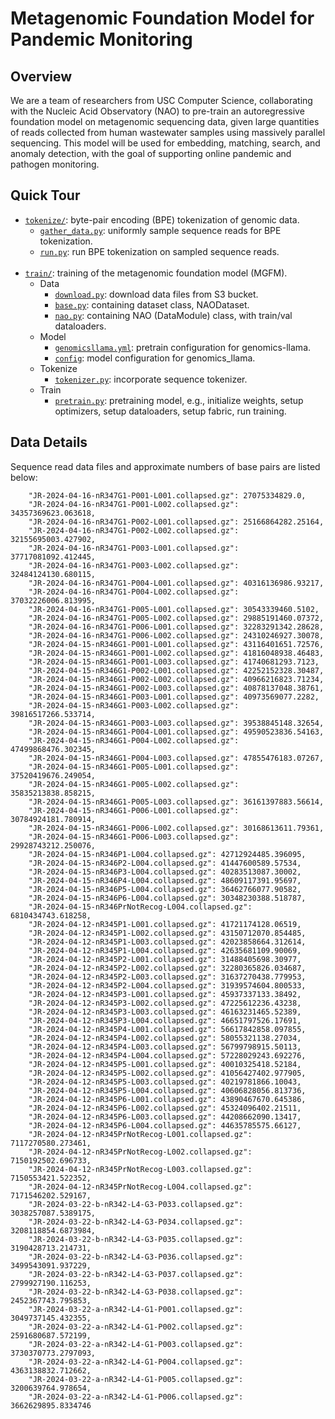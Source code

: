 # Metagenomic Foundation Model for Pandemic Monitoring

## Overview

We are a team of researchers from USC Computer Science, collaborating with the Nucleic
Acid Observatory (NAO) to pre-train an autoregressive foundation model on metagenomic
sequencing data, given large quantities of reads collected from human wastewater samples
using massively parallel sequencing. This model will be used for embedding, matching,
search, and anomaly detection, with the goal of supporting online pandemic and pathogen
monitoring.

## Quick Tour

- [`tokenize/`](tokenize/): byte-pair encoding (BPE) tokenization of genomic data.
    - [`gather_data.py`](tokenize/gather_data.py): uniformly sample sequence reads for
      BPE tokenization.
    - [`run.py`](tokenize/run.py): run BPE tokenization on sampled sequence reads.
<br/><br/>
- [`train/`](train/): training of the metagenomic foundation model (MGFM).
    - Data
        - [`download.py`](train/download.py): download data files from S3 bucket.
        - [`base.py`](train/litgpt/data/base.py): containing dataset class, NAODataset.
        - [`nao.py`](train/litgpt/data/nao.py): containing NAO (DataModule) class, with
          train/val dataloaders.
    - Model
        - [`genomicsllama.yml`](train/config_hub/pretrain/genomicsllama.yml): pretrain
          configuration for genomics-llama.
        - [`config`](train/litgpt/config.py): model configuration for genomics_llama.
    - Tokenize
        - [`tokenizer.py`](train/litgpt/tokenizer.py): incorporate sequence tokenizer.
    - Train
        - [`pretrain.py`](train/litgpt/pretrain.py): pretraining model, e.g., initialize
          weights, setup optimizers, setup dataloaders, setup fabric, run training.

## Data Details

Sequence read data files and approximate numbers of base pairs are listed below:
```
    "JR-2024-04-16-nR347G1-P001-L001.collapsed.gz": 27075334829.0,
    "JR-2024-04-16-nR347G1-P001-L002.collapsed.gz": 34357369623.063618,
    "JR-2024-04-16-nR347G1-P002-L001.collapsed.gz": 25166864282.25164,
    "JR-2024-04-16-nR347G1-P002-L002.collapsed.gz": 32155695003.427902,
    "JR-2024-04-16-nR347G1-P003-L001.collapsed.gz": 37717081092.412445,
    "JR-2024-04-16-nR347G1-P003-L002.collapsed.gz": 32484124130.680115,
    "JR-2024-04-16-nR347G1-P004-L001.collapsed.gz": 40316136986.93217,
    "JR-2024-04-16-nR347G1-P004-L002.collapsed.gz": 37032226006.813995,
    "JR-2024-04-16-nR347G1-P005-L001.collapsed.gz": 30543339460.5102,
    "JR-2024-04-16-nR347G1-P005-L002.collapsed.gz": 29885191460.07372,
    "JR-2024-04-16-nR347G1-P006-L001.collapsed.gz": 32283291342.28628,
    "JR-2024-04-16-nR347G1-P006-L002.collapsed.gz": 24310246927.30078,
    "JR-2024-04-15-nR346G1-P001-L001.collapsed.gz": 43116401651.72576,
    "JR-2024-04-15-nR346G1-P001-L002.collapsed.gz": 41816048938.46483,
    "JR-2024-04-15-nR346G1-P001-L003.collapsed.gz": 41740681293.7123,
    "JR-2024-04-15-nR346G1-P002-L001.collapsed.gz": 42252152328.30487,
    "JR-2024-04-15-nR346G1-P002-L002.collapsed.gz": 40966216823.71234,
    "JR-2024-04-15-nR346G1-P002-L003.collapsed.gz": 40878137048.38761,
    "JR-2024-04-15-nR346G1-P003-L001.collapsed.gz": 40973569077.2282,
    "JR-2024-04-15-nR346G1-P003-L002.collapsed.gz": 39816517266.533714,
    "JR-2024-04-15-nR346G1-P003-L003.collapsed.gz": 39538845148.32654,
    "JR-2024-04-15-nR346G1-P004-L001.collapsed.gz": 49590523836.54163,
    "JR-2024-04-15-nR346G1-P004-L002.collapsed.gz": 47499868476.302345,
    "JR-2024-04-15-nR346G1-P004-L003.collapsed.gz": 47855476183.07267,
    "JR-2024-04-15-nR346G1-P005-L001.collapsed.gz": 37520419676.249054,
    "JR-2024-04-15-nR346G1-P005-L002.collapsed.gz": 35835213838.858215,
    "JR-2024-04-15-nR346G1-P005-L003.collapsed.gz": 36161397883.56614,
    "JR-2024-04-15-nR346G1-P006-L001.collapsed.gz": 30784924181.780914,
    "JR-2024-04-15-nR346G1-P006-L002.collapsed.gz": 30168613611.79361,
    "JR-2024-04-15-nR346G1-P006-L003.collapsed.gz": 29928743212.250076,
    "JR-2024-04-15-nR346P1-L004.collapsed.gz": 42712924485.396095,
    "JR-2024-04-15-nR346P2-L004.collapsed.gz": 41447600589.57534,
    "JR-2024-04-15-nR346P3-L004.collapsed.gz": 40283513087.30002,
    "JR-2024-04-15-nR346P4-L004.collapsed.gz": 48609117391.95697,
    "JR-2024-04-15-nR346P5-L004.collapsed.gz": 36462766077.90582,
    "JR-2024-04-15-nR346P6-L004.collapsed.gz": 30348230388.518787,
    "JR-2024-04-15-nR346PrNotRecog-L004.collapsed.gz": 6810434743.618258,
    "JR-2024-04-12-nR345P1-L001.collapsed.gz": 41721174128.06519,
    "JR-2024-04-12-nR345P1-L002.collapsed.gz": 43150712070.854485,
    "JR-2024-04-12-nR345P1-L003.collapsed.gz": 42023858664.312614,
    "JR-2024-04-12-nR345P1-L004.collapsed.gz": 42635681109.90069,
    "JR-2024-04-12-nR345P2-L001.collapsed.gz": 31488405698.30977,
    "JR-2024-04-12-nR345P2-L002.collapsed.gz": 32280365826.034687,
    "JR-2024-04-12-nR345P2-L003.collapsed.gz": 31637270438.779953,
    "JR-2024-04-12-nR345P2-L004.collapsed.gz": 31939574604.800533,
    "JR-2024-04-12-nR345P3-L001.collapsed.gz": 45937337133.38492,
    "JR-2024-04-12-nR345P3-L002.collapsed.gz": 47225612236.43238,
    "JR-2024-04-12-nR345P3-L003.collapsed.gz": 46163231465.52389,
    "JR-2024-04-12-nR345P3-L004.collapsed.gz": 46651797526.17691,
    "JR-2024-04-12-nR345P4-L001.collapsed.gz": 56617842858.097855,
    "JR-2024-04-12-nR345P4-L002.collapsed.gz": 58055321138.27034,
    "JR-2024-04-12-nR345P4-L003.collapsed.gz": 56799798915.50113,
    "JR-2024-04-12-nR345P4-L004.collapsed.gz": 57228029243.692276,
    "JR-2024-04-12-nR345P5-L001.collapsed.gz": 40010325418.52184,
    "JR-2024-04-12-nR345P5-L002.collapsed.gz": 41056427402.977905,
    "JR-2024-04-12-nR345P5-L003.collapsed.gz": 40219781866.10043,
    "JR-2024-04-12-nR345P5-L004.collapsed.gz": 40606828056.813736,
    "JR-2024-04-12-nR345P6-L001.collapsed.gz": 43890467670.645386,
    "JR-2024-04-12-nR345P6-L002.collapsed.gz": 45324096402.21511,
    "JR-2024-04-12-nR345P6-L003.collapsed.gz": 44208662090.13417,
    "JR-2024-04-12-nR345P6-L004.collapsed.gz": 44635785575.66127,
    "JR-2024-04-12-nR345PrNotRecog-L001.collapsed.gz": 7117270580.273461,
    "JR-2024-04-12-nR345PrNotRecog-L002.collapsed.gz": 7150192502.696733,
    "JR-2024-04-12-nR345PrNotRecog-L003.collapsed.gz": 7150553421.522352,
    "JR-2024-04-12-nR345PrNotRecog-L004.collapsed.gz": 7171546202.529167,
    "JR-2024-03-22-b-nR342-L4-G3-P033.collapsed.gz": 3038257087.5389175,
    "JR-2024-03-22-b-nR342-L4-G3-P034.collapsed.gz": 3208118854.6873984,
    "JR-2024-03-22-b-nR342-L4-G3-P035.collapsed.gz": 3190428713.214731,
    "JR-2024-03-22-b-nR342-L4-G3-P036.collapsed.gz": 3499543091.937229,
    "JR-2024-03-22-b-nR342-L4-G3-P037.collapsed.gz": 2799927190.116253,
    "JR-2024-03-22-b-nR342-L4-G3-P038.collapsed.gz": 2452367743.795853,
    "JR-2024-03-22-a-nR342-L4-G1-P001.collapsed.gz": 3049737145.432355,
    "JR-2024-03-22-a-nR342-L4-G1-P002.collapsed.gz": 2591680687.572199,
    "JR-2024-03-22-a-nR342-L4-G1-P003.collapsed.gz": 3730370773.2797093,
    "JR-2024-03-22-a-nR342-L4-G1-P004.collapsed.gz": 4363138832.712662,
    "JR-2024-03-22-a-nR342-L4-G1-P005.collapsed.gz": 3200639764.978654,
    "JR-2024-03-22-a-nR342-L4-G1-P006.collapsed.gz": 3662629895.8334746
```
